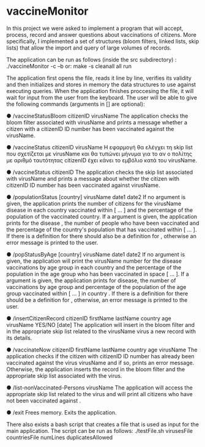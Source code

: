 # vaccineMonitor
In this project we were asked to implement a program that will accept, process, record and answer questions about vaccinations of citizens. More specifically, I implemented a set of structures (bloom filters, linked lists, skip lists) that allow the import and query of large volumes of records.

The application can be run as follows (inside the src subdirectory) :
  ./vaccineMonitor -c <citizenRecordsFile> –b <bloomSize>
or:
  make -s cleanall all run
  
The application first opens the <citizenRecordsFile> file, reads it line by line, verifies its validity and then initializes and stores in memory the data structures to use against executing queries. When the application finishes proccesing the <citizenRecordsFile> file, it will wait for input from
the user from the keyboard. The user will be able to give the following commands (arguments in [] are optional):

● /vaccineStatusBloom citizenID virusName
The application checks the bloom filter associated with virusName and prints a message whether
a citizen with a citizenID ID number has been vaccinated against the virusName.
  
● /vaccineStatus citizenID virusName
H εφαρμογή θα ελέγχει τη skip list που σχετίζεται με virusName και θα τυπώνει μήνυμα για το αν ο πολίτης
με αριθμό ταυτότητας citizenID έχει κάνει το εμβόλιο κατά του virusName.

● /vaccineStatus citizenID
The application checks the skip list associated with virusName and prints a message about whether the citizen
with citizenID ID number has been vaccinated against virusName.

● /populationStatus [country] virusName date1 date2
If no <country> argument is given, the application prints the number of citizens for the virusName disease
in each country vaccinated within [<date1> ... <date2>] and the percentage of the population of the vaccinated country. 
If a <country> argument is given, the application prints for the disease <virusName>, the number of people who have 
been vaccinated and the percentage of the country's population that has vaccinated within [<date1> ... <date2>]. 
If there is a definition for <date1> there should also be a definition for <date2>, 
otherwise an error message is printed to the user.

● /popStatusByAge [country] virusName date1 date2
If no <country> argument is given, the application will print the virusName number for the disease
vaccinations by age group in each country and the percentage of the population in the age group
who has been vaccinated in space [<date1> ... <date2>]. 
If a <country> argument is given, the application prints for <virusName> disease, the number of vaccinations 
by age group and percentage of the population of the age group vaccinated within [<date1> ... <date2>] in
country <country>. 
If there is a definition for <date1> there should be a definition for <date2>, otherwise,
an error message is printed to the user.

● /insertCitizenRecord citizenID firstName lastName country age virusName YES/NO [date]
The application will insert in the bloom filter and in the appropriate skip list related to the virusName virus
a new record with its details. 

● /vaccinateNow citizenID firstName lastName country age virusName
The application checks if the citizen with citizenID ID number has already been vaccinated against the virus
virusName and if so, prints an error message.
Otherwise, the application inserts the record in the bloom filter and the appropriate skip list associated with
the <virusName> virus.
  
● /list-nonVaccinated-Persons virusName
The application will access the appropriate skip list related to the <virusName> virus and will print
all citizens who have not been vaccinated against <virusName>. 

● /exit
Frees memory. Exits the application. 
  
There also exists a bash script that creates a <citizenRecordsFile> file that is used as input for the main application.
The script can be run as follows:
  ./testFile.sh virusesFile countriesFile numLines duplicatesAllowed 
